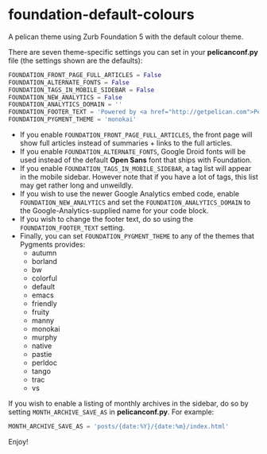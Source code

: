 foundation-default-colours
==========================

A pelican theme using Zurb Foundation 5 with the default colour theme.

There are seven theme-specific settings you can set in your **pelicanconf.py** file (the settings shown are the defaults):

```python
FOUNDATION_FRONT_PAGE_FULL_ARTICLES = False
FOUNDATION_ALTERNATE_FONTS = False
FOUNDATION_TAGS_IN_MOBILE_SIDEBAR = False
FOUNDATION_NEW_ANALYTICS = False
FOUNDATION_ANALYTICS_DOMAIN = ''
FOUNDATION_FOOTER_TEXT = 'Powered by <a href="http://getpelican.com">Pelican</a> and <a href="http://foundation.zurb.com/">Zurb Foundation</a>. Theme by <a href="http://hamaluik.com">Kenton Hamaluik</a>.'
FOUNDATION_PYGMENT_THEME = 'monokai'
```

* If you enable `FOUNDATION_FRONT_PAGE_FULL_ARTICLES`, the front page will show full articles instead of summaries + links to the full articles.
* If you enable `FOUNDATION_ALTERNATE_FONTS`, Google Droid fonts will be used instead of the default **Open Sans** font that ships with Foundation.
* If you enable `FOUNDATION_TAGS_IN_MOBILE_SIDEBAR`, a tag list will appear in the mobile sidebar. However note that if you have a lot of tags, this list may get rather long and unweildly.
* If you wish to use the newer Google Analytics embed code, enable `FOUNDATION_NEW_ANALYTICS` and set the `FOUNDATION_ANALYTICS_DOMAIN` to the Google-Analytics-supplied name for your code block.
* If you wish to change the footer text, do so using the `FOUNDATION_FOOTER_TEXT` setting.
* Finally, you can set `FOUNDATION_PYGMENT_THEME` to any of the themes that Pygments provides:
    * autumn
    * borland
    * bw
    * colorful
    * default
    * emacs
    * friendly
    * fruity
    * manny
    * monokai
    * murphy
    * native
    * pastie
    * perldoc
    * tango
    * trac
    * vs

If you wish to enable a listing of monthly archives in the sidebar, do so by setting `MONTH_ARCHIVE_SAVE_AS` in **pelicanconf.py**. For example:

```python
MONTH_ARCHIVE_SAVE_AS = 'posts/{date:%Y}/{date:%m}/index.html'
```

Enjoy!
